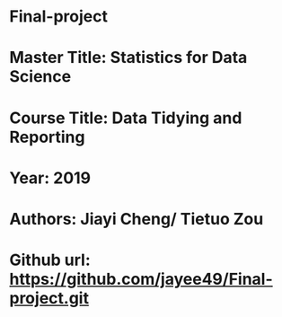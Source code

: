# Final-project
# Master Title: Statistics for Data Science
# Course Title: Data Tidying and Reporting
# Year: 2019
# Authors: Jiayi Cheng/ Tietuo Zou
# Github url: https://github.com/jayee49/Final-project.git
